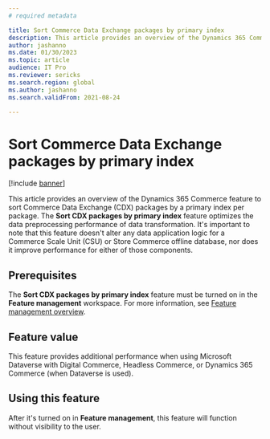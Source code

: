 ```yaml
---
# required metadata

title: Sort Commerce Data Exchange packages by primary index
description: This article provides an overview of the Dynamics 365 Commerce feature to sort Commerce Data Exchange (CDX) packages by a primary index per package.
author: jashanno
ms.date: 01/30/2023
ms.topic: article
audience: IT Pro
ms.reviewer: sericks
ms.search.region: global
ms.author: jashanno
ms.search.validFrom: 2021-08-24

---
```


# Sort Commerce Data Exchange packages by primary index

[!include [banner](../../finance/includes/banner.md)]

This article provides an overview of the Dynamics 365 Commerce feature to sort Commerce Data Exchange (CDX) packages by a primary index per package. The **Sort CDX packages by primary index** feature optimizes the data preprocessing performance of data transformation. It's important to note that this feature doesn't alter any data application logic for a Commerce Scale Unit (CSU) or Store Commerce offline database, nor does it improve performance for either of those components.

## Prerequisites

The **Sort CDX packages by primary index** feature must be turned on in the **Feature management** workspace. For more information, see [Feature management overview](../../fin-ops-core/fin-ops/get-started/feature-management/feature-management-overview.md).

## Feature value

This feature provides additional performance when using Microsoft Dataverse with Digital Commerce, Headless Commerce, or Dynamics 365 Commerce (when Dataverse is used).

## Using this feature

After it's turned on in **Feature management**, this feature will function without visibility to the user.
